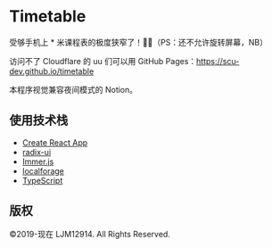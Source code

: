 # Timetable
受够手机上 \* 米课程表的极度狭窄了！😶‍🌫️（PS：还不允许旋转屏幕，NB）

访问不了 Cloudflare 的 uu 们可以用 GitHub Pages：https://scu-dev.github.io/timetable

本程序视觉兼容夜间模式的 Notion。

## 使用技术栈

- [Create React App](https://create-react-app.dev)
- [radix-ui](https://radix-ui.com)
- [Immer.js](https://immerjs.github.io/immer)
- [localforage](https://localforage.docschina.org)
- [TypeScript](https://www.typescriptlang.org)

## 版权

©2019-现在 LJM12914. All Rights Reserved.
